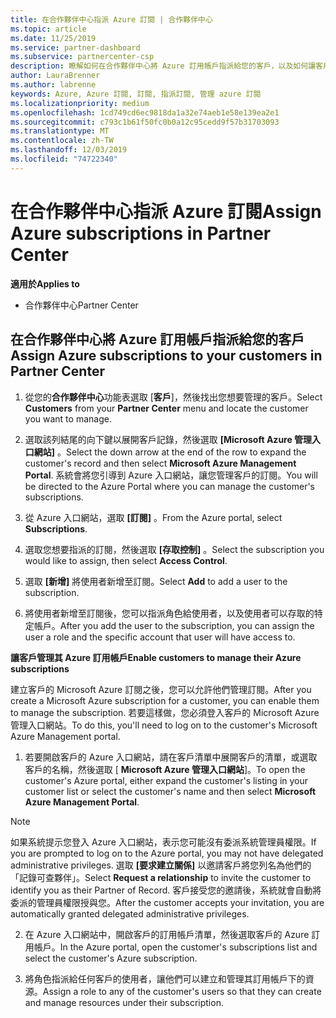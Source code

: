 ```yaml
---
title: 在合作夥伴中心指派 Azure 訂閱 | 合作夥伴中心
ms.topic: article
ms.date: 11/25/2019
ms.service: partner-dashboard
ms.subservice: partnercenter-csp
description: 瞭解如何在合作夥伴中心將 Azure 訂用帳戶指派給您的客戶，以及如何讓客戶管理自己的訂用帳戶。
author: LauraBrenner
ms.author: labrenne
keywords: Azure, Azure 訂閱, 訂閱, 指派訂閱, 管理 azure 訂閱
ms.localizationpriority: medium
ms.openlocfilehash: 1cd749cd6ec9818da1a32e74aeb1e58e139ea2e1
ms.sourcegitcommit: c793c1b61f50fc0b0a12c95cedd9f57b31703093
ms.translationtype: MT
ms.contentlocale: zh-TW
ms.lasthandoff: 12/03/2019
ms.locfileid: "74722340"
---
```

# <a name="assign-azure-subscriptions-in-partner-center"></a><span data-ttu-id="fc68f-104">在合作夥伴中心指派 Azure 訂閱</span><span class="sxs-lookup"><span data-stu-id="fc68f-104">Assign Azure subscriptions in Partner Center</span></span>

<span data-ttu-id="fc68f-105">**適用於**</span><span class="sxs-lookup"><span data-stu-id="fc68f-105">**Applies to**</span></span>

- <span data-ttu-id="fc68f-106">合作夥伴中心</span><span class="sxs-lookup"><span data-stu-id="fc68f-106">Partner Center</span></span>

## <a name="assign-azure-subscriptions-to-your-customers-in-partner-center"></a><span data-ttu-id="fc68f-107">在合作夥伴中心將 Azure 訂用帳戶指派給您的客戶</span><span class="sxs-lookup"><span data-stu-id="fc68f-107">Assign Azure subscriptions to your customers in Partner Center</span></span>

1. <span data-ttu-id="fc68f-108">從您的**合作夥伴中心**功能表選取 [**客戶**]，然後找出您想要管理的客戶。</span><span class="sxs-lookup"><span data-stu-id="fc68f-108">Select **Customers** from your **Partner Center** menu and locate the customer you want to manage.</span></span>

2. <span data-ttu-id="fc68f-109">選取該列結尾的向下鍵以展開客戶記錄，然後選取 **\[Microsoft Azure 管理入口網站\]** 。</span><span class="sxs-lookup"><span data-stu-id="fc68f-109">Select the down arrow at the end of the row to expand the customer's record and then select **Microsoft Azure Management Portal**.</span></span> <span data-ttu-id="fc68f-110">系統會將您引導到 Azure 入口網站，讓您管理客戶的訂閱。</span><span class="sxs-lookup"><span data-stu-id="fc68f-110">You will be directed to the Azure Portal where you can manage the customer's subscriptions.</span></span>

3. <span data-ttu-id="fc68f-111">從 Azure 入口網站，選取 **\[訂閱\]** 。</span><span class="sxs-lookup"><span data-stu-id="fc68f-111">From the Azure portal, select **Subscriptions**.</span></span>

4. <span data-ttu-id="fc68f-112">選取您想要指派的訂閱，然後選取 **\[存取控制\]** 。</span><span class="sxs-lookup"><span data-stu-id="fc68f-112">Select the subscription you would like to assign, then select **Access Control**.</span></span>

5. <span data-ttu-id="fc68f-113">選取 **\[新增\]** 將使用者新增至訂閱。</span><span class="sxs-lookup"><span data-stu-id="fc68f-113">Select **Add** to add a user to the subscription.</span></span> 

6. <span data-ttu-id="fc68f-114">將使用者新增至訂閱後，您可以指派角色給使用者，以及使用者可以存取的特定帳戶。</span><span class="sxs-lookup"><span data-stu-id="fc68f-114">After you add the user to the subscription, you can assign the user a role and the specific account that user will have access to.</span></span>

<span data-ttu-id="fc68f-115">**讓客戶管理其 Azure 訂用帳戶**</span><span class="sxs-lookup"><span data-stu-id="fc68f-115">**Enable customers to manage their Azure subscriptions**</span></span>

<span data-ttu-id="fc68f-116">建立客戶的 Microsoft Azure 訂閱之後，您可以允許他們管理訂閱。</span><span class="sxs-lookup"><span data-stu-id="fc68f-116">After you create a Microsoft Azure subscription for a customer, you can enable them to manage the subscription.</span></span> <span data-ttu-id="fc68f-117">若要這樣做，您必須登入客戶的 Microsoft Azure 管理入口網站。</span><span class="sxs-lookup"><span data-stu-id="fc68f-117">To do this, you'll need to log on to the customer's Microsoft Azure Management portal.</span></span> 

1. <span data-ttu-id="fc68f-118">若要開啟客戶的 Azure 入口網站，請在客戶清單中展開客戶的清單，或選取客戶的名稱，然後選取 [ **Microsoft Azure 管理入口網站**]。</span><span class="sxs-lookup"><span data-stu-id="fc68f-118">To open the customer's Azure portal, either expand the customer's listing in your customer list or select the customer's name and then select **Microsoft Azure Management Portal**.</span></span>
    
> [!NOTE]  
> <span data-ttu-id="fc68f-119">如果系統提示您登入 Azure 入口網站，表示您可能沒有委派系統管理員權限。</span><span class="sxs-lookup"><span data-stu-id="fc68f-119">If you are prompted to log on to the Azure portal, you may not have delegated administrative privileges.</span></span> <span data-ttu-id="fc68f-120">選取 **\[要求建立關係\]** 以邀請客戶將您列名為他們的「記錄可查夥伴」。</span><span class="sxs-lookup"><span data-stu-id="fc68f-120">Select **Request a relationship** to invite the customer to identify you as their Partner of Record.</span></span> <span data-ttu-id="fc68f-121">客戶接受您的邀請後，系統就會自動將委派的管理員權限授與您。</span><span class="sxs-lookup"><span data-stu-id="fc68f-121">After the customer accepts your invitation, you are automatically granted delegated administrative privileges.</span></span> 

2. <span data-ttu-id="fc68f-122">在 Azure 入口網站中，開啟客戶的訂用帳戶清單，然後選取客戶的 Azure 訂用帳戶。</span><span class="sxs-lookup"><span data-stu-id="fc68f-122">In the Azure portal, open the customer's subscriptions list and select the customer's Azure subscription.</span></span>

3. <span data-ttu-id="fc68f-123">將角色指派給任何客戶的使用者，讓他們可以建立和管理其訂用帳戶下的資源。</span><span class="sxs-lookup"><span data-stu-id="fc68f-123">Assign a role to any of the customer's users so that they can create and manage resources under their subscription.</span></span>


